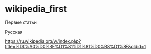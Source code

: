 # wikipedia_first

Первые статьи

Русская

https://ru.wikipedia.org/w/index.php?title=%D0%A0%D0%BE%D1%81%D1%81%D0%B8%D1%8F&oldid=1
